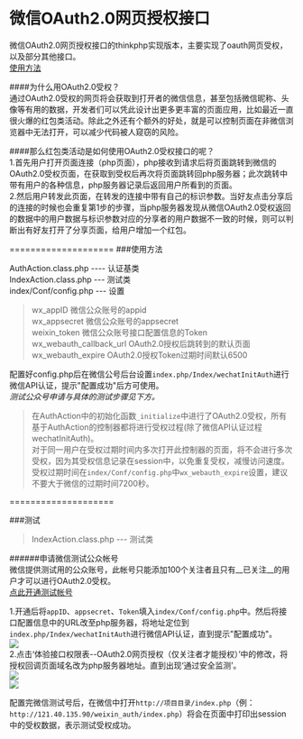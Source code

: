 微信OAuth2.0网页授权接口
===========

微信OAuth2.0网页授权接口的thinkphp实现版本，主要实现了oauth网页受权，以及部分其他接口。  
[使用方法](#usage)

####为什么用OAuth2.0受权？  
通过OAuth2.0受权的网页将会获取到打开者的微信信息，甚至包括微信昵称、头像等有用的数据，开发者们可以凭此设计出更多更丰富的页面应用，比如最近一直很火爆的红包类活动。除此之外还有个额外的好处，就是可以控制页面在非微信浏览器中无法打开，可以减少代码被人窥窃的风险。   

####那么红包类活动是如何使用OAuth2.0受权接口的呢？    
1.首先用户打开页面连接（php页面），php接收到请求后将页面跳转到微信的OAuth2.0受权页面，在获取到受权后再次将页面跳转回php服务器；此次跳转中带有用户的各种信息，php服务器记录后返回用户所看到的页面。  
2.然后用户转发此页面，在转发的连接中带有自己的标识参数。当好友点击分享后的连接的时候也会重复第1步的步骤，当php服务器发现从微信OAuth2.0受权返回的数据中的用户数据与标识参数对应的分享者的用户数据不一致的时候，则可以判断出有好友打开了分享页面，给用户增加一个红包。  

====================
<a name="usage"></a>
###使用方法  

AuthAction.class.php ---- 认证基类  
IndexAction.class.php --- 测试类  
index/Conf/config.php --- 设置  
> wx_appID						微信公众账号的appid  
> wx_appsecret    				微信公众账号的appsecret  
> weixin_token    				微信公众账号接口配置信息的Token  
> wx_webauth_callback_url  	OAuth2.0授权后跳转到的默认页面   
> wx_webauth_expire  			OAuth2.0授权Token过期时间默认6500   

配置好config.php后在微信公号后台设置```index.php/Index/wechatInitAuth```进行微信API认证，提示"配置成功"后方可使用。  
_测试公众号申请与具体的测试步骤见下方。_  

>在AuthAction中的初始化函数```_initialize```中进行了OAuth2.0受权，所有基于AuthAction的控制器都将进行受权过程(除了微信API认证过程wechatInitAuth)。  
>对于同一用户在受权过期时间内多次打开此控制器的页面，将不会进行多次受权，因为其受权信息记录在session中，以免重复受权，减慢访问速度。受权过期时间在```index/Conf/config.php```中```wx_webauth_expire```设置，建议不要大于微信的过期时间7200秒。  

====================

###测试  

>IndexAction.class.php --- 测试类  

######申请微信测试公众帐号  
微信提供测试用的公众账号，此帐号只能添加100个关注者且只有__已关注__的用户才可以进行OAuth2.0受权。  
[点此开通测试帐号](http://mp.weixin.qq.com/debug/cgi-bin/sandbox?t=sandbox/login)  

1.开通后将```appID```、```appsecret```、```Token```填入```index/Conf/config.php```中。然后将接口配置信息中的URL改至php服务器，将地址定位到```index.php/Index/wechatInitAuth```进行微信API认证，直到提示"配置成功"。  
![](https://raw.githubusercontent.com/uedtianji/weixin_auth/master/images/1.jpg)  
2.点击‘体验接口权限表--OAuth2.0网页授权（仅关注者才能授权）’中的修改，将授权回调页面域名改为php服务器地址。直到出现‘通过安全监测’。  
![](https://raw.githubusercontent.com/uedtianji/weixin_auth/master/images/2.jpg)  
![](https://raw.githubusercontent.com/uedtianji/weixin_auth/master/images/3.jpg)  

配置完微信测试号后，在微信中打开```http://项目目录/index.php```（例：```http://121.40.135.90/weixin_auth/index.php```）将会在页面中打印出session中的受权数据，表示测试受权成功。